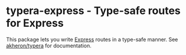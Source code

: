 typera-express - Type-safe routes for Express
=============================================

This package lets you write [Express] routes in a type-safe manner.
See [akheron/typera] for documentation.

[Express]: https://expressjs.com
[akheron/typera]: https://github.com/akheron/typera
